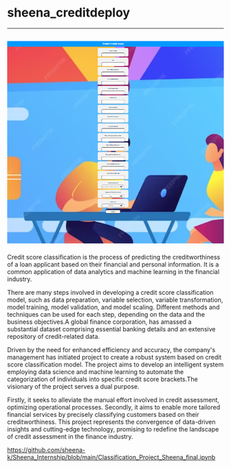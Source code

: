 # sheena_creditdeploy
---
![Github Logo](https://github.com/sheena-k/Sheena_Internship/blob/main/creditscore.png)
---

Credit score classification is the process of predicting the creditworthiness of a loan applicant based on their financial and personal information. It is a common application of data analytics and machine learning in the financial industry.

There are many steps involved in developing a credit score classification model, such as data preparation, variable selection, variable transformation, model training, model validation, and model scaling. Different methods and techniques can be used for each step, depending on the data and the business objectives.A global finance corporation, has amassed a substantial dataset comprising essential banking details and an extensive repository of credit-related data. 

Driven by the need for enhanced efficiency and accuracy, the company's management has initiated project to create a robust system based on credit score classification model. The project aims to develop an intelligent system employing data science and machine learning to automate the categorization of individuals into specific credit score brackets.The visionary of the project serves a dual purpose.

Firstly, it seeks to alleviate the manual effort involved in credit assessment, optimizing operational processes. Secondly, it aims to enable more tailored financial services by precisely classifying customers based on their creditworthiness. This project represents the convergence of data-driven insights and cutting-edge technology, promising to redefine the landscape of credit assessment in the finance industry.


https://github.com/sheena-k/Sheena_Internship/blob/main/Classification_Project_Sheena_final.ipynb
